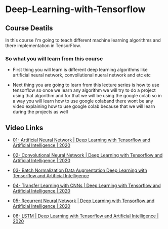 # Deep-Learning-with-Tensorflow

## Course Deatils

In this course I'm going to teach different machine learning algorithms and there implementation in TensorFlow.

### So what you will learn from this course

- First thing you will learn is different deep learning algorithms like artificial neural network, convollutional nueral network and etc etc
 
- Next thing you are going to learn from this lecture series is how to use tensorflow so once we learn any algorithm we will try to do a project using that algorithm 
  and for that we will be using the google colab so in a way you will learn how to use google colaband there wont be any video explaining how to use google colab 
  because that we will learn during the projects as well


## Video Links

- [01- Artificial Neural Network | Deep Learning with Tensorflow and Artificial Intelligence | 2020](https://www.youtube.com/watch?v=jmj1ksiDGYM&t=295s)


- [02- Convolutional Neural Network | Deep Learning with Tensorflow and Artificial Intelligence | 2020](https://www.youtube.com/watch?v=wveG0A_Stv8&t=1043s)

- [03- Batch Normalization Data Augmentation Deep Learning with Tensorflow and Artificial Intelligence](https://www.youtube.com/watch?v=sYBrlijw3lA)

- [04- Transfer Learning with CNNs | Deep Learning with Tensorflow and Artificial Intelligence | 2020](https://www.youtube.com/watch?v=OZYB3cxfYwI)

- [05- Recurrent Neural Network | Deep Learning with Tensorflow and Artificial Intelligence | 2020](https://www.youtube.com/watch?v=8cSn36H4JcA)

- [06- LSTM | Deep Learning with Tensorflow and Artificial Intelligence | 2020](https://www.youtube.com/watch?v=qsK9XOWRq7c)






